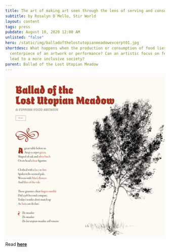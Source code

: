 ```yaml
---
title: The art of making art seen through the lens of serving and consuming food
subtitle: by Rosalyn D`Mello, Stir World
layout: content
tags: press
pubdate: August 10, 2020 12:00 AM
unlisted: "false"
hero: /static/img/balladofthelostutopianmeadowexcerpt01.jpg
shortdesc: What happens when the production or consumption of food lies in the
  centerpiece of an artwork or performance? Can an artistic focus on feeding
  lead to a more inclusive society?
parent: Ballad of the Lost Utopian Meadow
---
```

![](/static/img/balladofthelostutopianmeadowexcerpt01.jpg)

Read **[here](https://www.stirworld.com/think-opinions-the-art-of-making-art-seen-through-the-lens-of-serving-and-consuming-food)**